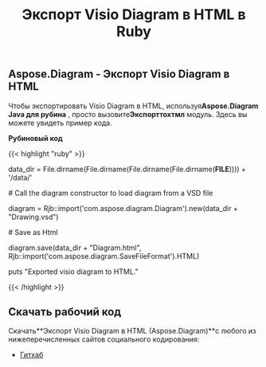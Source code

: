 ﻿---
title: Экспорт Visio Diagram в HTML в Ruby
type: docs
weight: 20
url: /ru/java/export-visio-diagram-to-html-in-ruby/
---
## **Aspose.Diagram - Экспорт Visio Diagram в HTML**
 Чтобы экспортировать Visio Diagram в HTML, используя**Aspose.Diagram Java для рубина** , просто вызовите**Экспорттохтмл** модуль. Здесь вы можете увидеть пример кода.

**Рубиновый код**

{{< highlight "ruby" >}}

 data_dir = File.dirname(File.dirname(File.dirname(File.dirname(__FILE__)))) + '/data/'

\# Call the diagram constructor to load diagram from a VSD file

diagram = Rjb::import('com.aspose.diagram.Diagram').new(data_dir + "Drawing.vsd")

\# Save as Html

diagram.save(data_dir + "Diagram.html", Rjb::import('com.aspose.diagram.SaveFileFormat').HTML)

puts "Exported visio diagram to HTML."

{{< /highlight >}}
## **Скачать рабочий код**
 Скачать**Экспорт Visio Diagram в HTML (Aspose.Diagram)**с любого из нижеперечисленных сайтов социального кодирования:

- [Гитхаб](https://github.com/asposediagram/Aspose.Diagram-for-Java/blob/master/Plugins/Aspose_Diagram_Java_for_Ruby/lib/asposediagramjava/Export/exporttohtml.rb)
